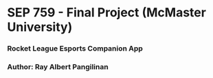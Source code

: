 # SEP 759 - Final Project (McMaster University)

### Rocket League Esports Companion App

### Author: Ray Albert Pangilinan

